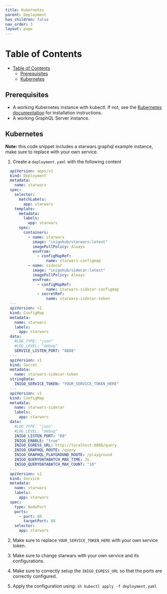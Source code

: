 ```yaml
---
title: Kubernetes
parent: Deployment
has_children: false
nav_order: 3
layout: page
---
```


# Table of Contents
- [Table of Contents](#table-of-contents)
  - [Prerequisites](#prerequisites)
  - [Kubernetes](#kubernetes)


Prerequisites
-----

- A working Kubernetes instance with kubectl. If not, see the [Kubernetes documentation](https://kubernetes.io/docs/setup) for installation instructions.
- A working GraphQL Server instance.

Kubernetes
-----

  **Note:** this code snippet includes a starwars graphql example instance, make sure to replace with your own service.

  1. Create a `deployment.yaml` with the following content

  ``` yaml
    apiVersion: apps/v1
    kind: Deployment
    metadata:
      name: starwars
    spec:
      selector:
        matchLabels:
          app: starwars
      template:
        metadata:
          labels:
            app: starwars
        spec:
          containers:
            - name: starwars
              image: "inigohub/starwars:latest"
              imagePullPolicy: Always
              envFrom:
                - configMapRef:
                    name: starwars-configmap
            - name: sidecar
              image: "inigohub/sidecar:latest"
              imagePullPolicy: Always
              envFrom:
                - configMapRef:
                    name: starwars-sidecar-configmap
                - secretRef:
                    name: starwars-sidecar-token
    --- 
    apiVersion: v1
    kind: ConfigMap
    metadata:
      name: starwars
      labels:
        app: starwars
    data:
      #LOG_TYPE: "json"
      #LOG_LEVEL: "debug"
      SERVICE_LISTEN_PORT: "8888"
    ---
    apiVersion: v1
    kind: Secret
    metadata:
      name: starwars-sidecar-token
    stringData:
      INIGO_SERVICE_TOKEN: "YOUR_SERVICE_TOKEN_HERE"
    ---
    apiVersion: v1
    kind: ConfigMap
    metadata:
      name: starwars-sidecar
      labels:
        app: starwars
    data:
      #LOG_TYPE: "json"
      #LOG_LEVEL: "debug"
      INIGO_LISTEN_PORT: "80"
      INIGO_ENABLE: "true"
      INIGO_EGRESS_URL: http://localhost:8888/query
      INIGO_GRAPHQL_ROUTE: /query
      INIGO_GRAPHQL_PLAYGROUND_ROUTE: /playground
      INIGO_QUERYDATABATCH_MAX_TIME: 3s
      INIGO_QUERYDATABATCH_MAX_COUNT: "10"
    ---
    apiVersion: v1
    kind: Service
    metadata:
      name: starwars
      labels:
        app: starwars
    spec:
      type: NodePort
      ports:
        - port: 80
          targetPort: 80
      selector:
        app: starwars
  ```

  2. Make sure to replace `YOUR_SERVICE_TOKEN_HERE` with your own service token.

  3. Make sure to change starwars with your own service and its configurations.

  4. Make sure to correctly setup the `INIGO_EGRESS_URL` so that the ports are correctly configured.

  5. Apply the configuration using:
    ``` sh
      kubectl apply -f deployment.yaml
    ```